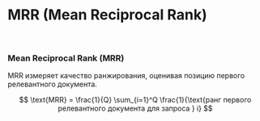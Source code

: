 # MRR (Mean Reciprocal Rank)
 
### Mean Reciprocal Rank (MRR)
MRR измеряет качество ранжирования, оценивая позицию первого релевантного документа.

$$
\text{MRR} = \frac{1}{Q} \sum_{i=1}^Q \frac{1}{\text{ранг первого релевантного документа для запроса } i}
$$


